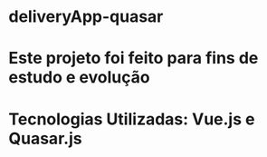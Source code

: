 # deliveryApp-quasar
# Este projeto foi feito para fins de estudo e evolução
# Tecnologias Utilizadas: Vue.js e Quasar.js
#
